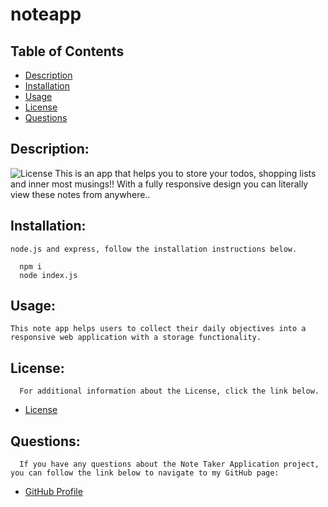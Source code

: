 # noteapp

  ## Table of Contents
  - [Description](#description)
  - [Installation](#installation)
  - [Usage](#usage)
  - [License](#license)
  - [Questions](#questions)

  ## Description:
  ![License](https://img.shields.io/badge/License-MIT-blue.svg "License Badge")
    This is an app that helps you to store your todos, shopping lists and inner most musings!! With a fully responsive design you can literally view these notes from anywhere..
  ## Installation:
    node.js and express, follow the installation instructions below.
    
      npm i
      node index.js
  ## Usage:
    This note app helps users to collect their daily objectives into a responsive web application with a storage functionality.

  ## License:
      For additional information about the License, click the link below.
  - [License](https://opensource.org/licenses/MIT)

  ## Questions:
      If you have any questions about the Note Taker Application project, you can follow the link below to navigate to my GitHub page:
  - [GitHub Profile](https://github.com/alex-stew)
    
